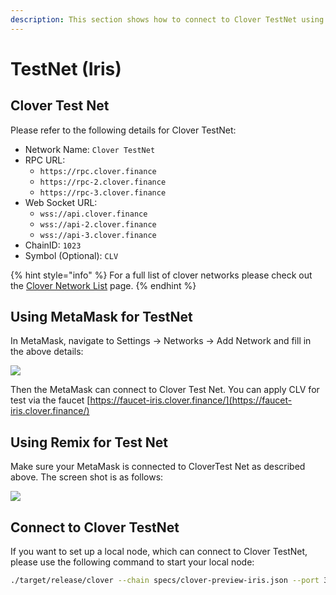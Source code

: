 ```yaml
---
description: This section shows how to connect to Clover TestNet using MetaMask or Remix
---
```


# TestNet \(Iris\)

## Clover Test Net

Please refer to the following details for Clover TestNet:

* Network Name: `Clover TestNet`
* RPC URL: 
  * `https://rpc.clover.finance` 
  * `https://rpc-2.clover.finance` 
  * `https://rpc-3.clover.finance`
* Web Socket URL:
  * `wss://api.clover.finance`
  * `wss://api-2.clover.finance`
  * `wss://api-3.clover.finance`
* ChainID: `1023`
* Symbol \(Optional\): `CLV`

{% hint style="info" %}
For a full list of clover networks please check out the [Clover Network List](../clover-network-list.md) page.
{% endhint %}

## Using MetaMask for TestNet

In MetaMask, navigate to Settings -&gt; Networks -&gt; Add Network and fill in the above details:

![](../../.gitbook/assets/testnet.jpg)

Then the MetaMask can connect to Clover Test Net. You can apply CLV for test via the faucet [https://faucet-iris.clover.finance/](https://faucet-iris.clover.finance/)

## Using Remix for Test Net

Make sure your MetaMask is connected to CloverTest Net as described above.  The screen shot is as follows:

![](../../.gitbook/assets/remix.jpg)

## Connect to Clover TestNet

If you want to set up a local node, which can connect to Clover TestNet, please use the following command to start your local node:

```bash
./target/release/clover --chain specs/clover-preview-iris.json --port 30333 --ws-port 9944 --rpc-port 9933  --name myNode --rpc-cors=all --rpc-methods=Unsafe --validator --unsafe-ws-external --unsafe-rpc-external
```

